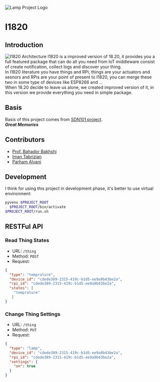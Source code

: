 ![Lamp Project Logo](http://www.googledrive.com/host/0B33KzMHyLoH2eVNHWFJZdmthOVk/Lamp-Logo.png)
# I1820

## Introduction
![I1820 Architecture](http://aolab.github.io/documentation/architecture/I1820.jpg)
I1820 is a improved version of 18.20, it provides you a full featured package that can
do all you need from IoT middleware consist of create notification, collect logs and
discover your thing.  
In I1820 literature you have things and RPi, things are your actuators and sesnors
and RPis are your point of present to I1820, you can merge these two in some type
of devices like ESP8266 and ...  
When 18.20 decide to leave us alone, we created improved version of it,
in this version we provide everything you need in simple package.

## Basis
Basis of this project comes from [SDN101 project](https://github.com/elahejalalpour/SDN101).  
***Great Memories***

## Contributors
* [Prof. Bahador Bakhshi](http://ceit.aut.ac.ir/~bakhshis/)
* [Iman Tabrizian](https://github.com/Tabrizian)
* [Parham Alvani](http://1995parham.github.io/)

## Development
I think for using this project in development phase,
it's better to use virtual environment:
```sh
pyvenv $PROJECT_ROOT
. $PROJECT_ROOT/bin/activate
$PROJECT_ROOT/run.sh
```

## RESTFul API
### Read Thing States
* URL: `/thing`
* Method: `POST`
* Request:
```json
{
  "type": "temprature",
  "device_id": "cdede389-2315-419c-b1d5-ee9a9b43be2a",
  "rpi_id": "cdede389-2315-419c-b1d5-ee9a9b43be2a",
  "states": [
    "temprature"
   ]
}
```
### Change Thing Settings
* URL: `/thing`
* Method: `PUT`
* Request:
```json
{
  "type": "lamp",
  "device_id": "cdede389-2315-419c-b1d5-ee9a9b43be2a",
  "rpi_id": "cdede389-2315-419c-b1d5-ee9a9b43be2a",
  "settings": {
    "on": true
  }
}
```

